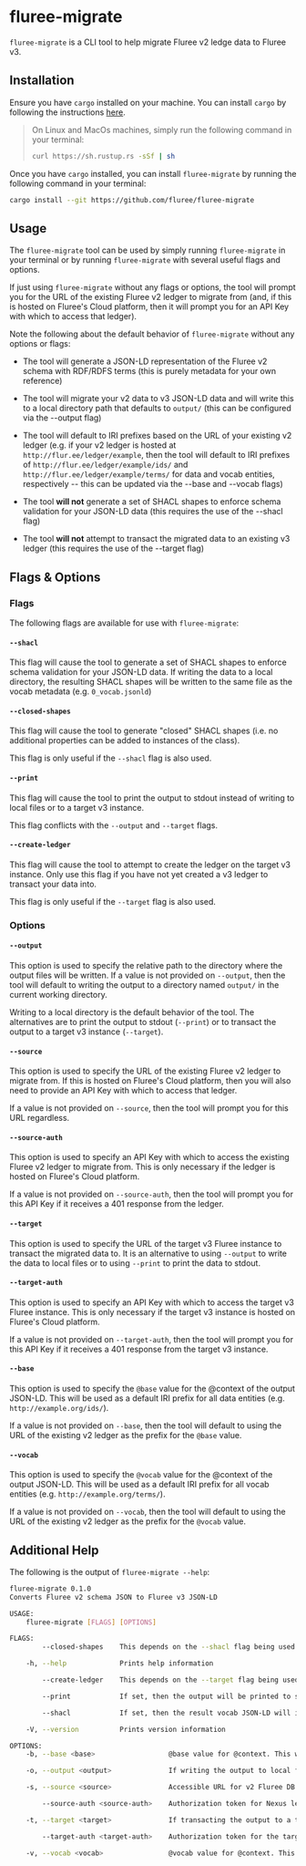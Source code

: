 # fluree-migrate

`fluree-migrate` is a CLI tool to help migrate Fluree v2 ledge data to Fluree v3.

## Installation

Ensure you have `cargo` installed on your machine. You can install `cargo` by following the instructions [here](https://doc.rust-lang.org/cargo/getting-started/installation.html).

> On Linux and MacOs machines, simply run the following command in your terminal:
>
> ```bash
> curl https://sh.rustup.rs -sSf | sh
> ```

Once you have `cargo` installed, you can install `fluree-migrate` by running the following command in your terminal:

```bash
cargo install --git https://github.com/fluree/fluree-migrate
```

## Usage

The `fluree-migrate` tool can be used by simply running `fluree-migrate` in your terminal or by running `fluree-migrate` with several useful flags and options.

If just using `fluree-migrate` without any flags or options, the tool will prompt you for the URL of the existing Fluree v2 ledger to migrate from (and, if this is hosted on Fluree's Cloud platform, then it will prompt you for an API Key with which to access that ledger).

Note the following about the default behavior of `fluree-migrate` without any options or flags:

- The tool will generate a JSON-LD representation of the Fluree v2 schema with RDF/RDFS terms (this is purely metadata for your own reference)
- The tool will migrate your v2 data to v3 JSON-LD data and will write this to a local directory path that defaults to `output/` (this can be configured via the --output flag)
- The tool will default to IRI prefixes based on the URL of your existing v2 ledger (e.g. if your v2 ledger is hosted at `http://flur.ee/ledger/example`, then the tool will default to IRI prefixes of `http://flur.ee/ledger/example/ids/` and `http://flur.ee/ledger/example/terms/` for data and vocab entities, respectively -- this can be updated via the --base and --vocab flags)

- The tool **will not** generate a set of SHACL shapes to enforce schema validation for your JSON-LD data (this requires the use of the --shacl flag)
- The tool **will not** attempt to transact the migrated data to an existing v3 ledger (this requires the use of the --target flag)

## Flags & Options

### Flags

The following flags are available for use with `fluree-migrate`:

#### `--shacl`

This flag will cause the tool to generate a set of SHACL shapes to enforce schema validation for your JSON-LD data. If writing the data to a local directory, the resulting SHACL shapes will be written to the same file as the vocab metadata (e.g. `0_vocab.jsonld`)

#### `--closed-shapes`

This flag will cause the tool to generate "closed" SHACL shapes (i.e. no additional properties can be added to instances of the class).

This flag is only useful if the `--shacl` flag is also used.

#### `--print`

This flag will cause the tool to print the output to stdout instead of writing to local files or to a target v3 instance.

This flag conflicts with the `--output` and `--target` flags.

#### `--create-ledger`

This flag will cause the tool to attempt to create the ledger on the target v3 instance. Only use this flag if you have not yet created a v3 ledger to transact your data into.

This flag is only useful if the `--target` flag is also used.

### Options

#### `--output`

This option is used to specify the relative path to the directory where the output files will be written. If a value is not provided on `--output`, then the tool will default to writing the output to a directory named `output/` in the current working directory.

Writing to a local directory is the default behavior of the tool. The alternatives are to print the output to stdout (`--print`) or to transact the output to a target v3 instance (`--target`).

#### `--source`

This option is used to specify the URL of the existing Fluree v2 ledger to migrate from. If this is hosted on Fluree's Cloud platform, then you will also need to provide an API Key with which to access that ledger.

If a value is not provided on `--source`, then the tool will prompt you for this URL regardless.

#### `--source-auth`

This option is used to specify an API Key with which to access the existing Fluree v2 ledger to migrate from. This is only necessary if the ledger is hosted on Fluree's Cloud platform.

If a value is not provided on `--source-auth`, then the tool will prompt you for this API Key if it receives a 401 response from the ledger.

#### `--target`

This option is used to specify the URL of the target v3 Fluree instance to transact the migrated data to. It is an alternative to using `--output` to write the data to local files or to using `--print` to print the data to stdout.

#### `--target-auth`

This option is used to specify an API Key with which to access the target v3 Fluree instance. This is only necessary if the target v3 instance is hosted on Fluree's Cloud platform.

If a value is not provided on `--target-auth`, then the tool will prompt you for this API Key if it receives a 401 response from the target v3 instance.

#### `--base`

This option is used to specify the `@base` value for the @context of the output JSON-LD. This will be used as a default IRI prefix for all data entities (e.g. `http://example.org/ids/`).

If a value is not provided on `--base`, then the tool will default to using the URL of the existing v2 ledger as the prefix for the `@base` value.

#### `--vocab`

This option is used to specify the `@vocab` value for the @context of the output JSON-LD. This will be used as a default IRI prefix for all vocab entities (e.g. `http://example.org/terms/`).

If a value is not provided on `--vocab`, then the tool will default to using the URL of the existing v2 ledger as the prefix for the `@vocab` value.

## Additional Help

The following is the output of `fluree-migrate --help`:

```bash
fluree-migrate 0.1.0
Converts Fluree v2 schema JSON to Fluree v3 JSON-LD

USAGE:
    fluree-migrate [FLAGS] [OPTIONS]

FLAGS:
        --closed-shapes    This depends on the --shacl flag being used. If set, then the resulting SHACL shapes will be "closed" (i.e. no additional properties can be added to instances of the class)

    -h, --help             Prints help information

        --create-ledger    This depends on the --target flag being used. If set, then the first transaction issued against the target will attempt to create the ledger

        --print            If set, then the output will be printed to stdout instead of written to local files or to a target v3 instance. [Conflicts with --output & --target]

        --shacl            If set, then the result vocab JSON-LD will include SHACL shapes for each class

    -V, --version          Prints version information

OPTIONS:
    -b, --base <base>                  @base value for @context. This will be used as a default IRI prefix for all data entities. e.g. http://example.org/ids/

    -o, --output <output>              If writing the output to local files, then this is the relative path to the directory where the files will be written. [Conflicts with --target & --print]                           [default: output]

    -s, --source <source>              Accessible URL for v2 Fluree DB. This will be used to fetch the schema and data state

        --source-auth <source-auth>    Authorization token for Nexus ledgers. e.g. 796b******854d

    -t, --target <target>              If transacting the output to a target v3 Fluree instance, this is the URL for that instance. e.g. http://localhost:58090 [Conflicts with --output & --print]

        --target-auth <target-auth>    Authorization token for the target v3 instance (if hosted on Nexus). Only useful if transacting the output to a target v3 Fluree instance

    -v, --vocab <vocab>                @vocab value for @context. This will be used as a default IRI prefix for all vocab entities. e.g. http://example.org/terms/
```
